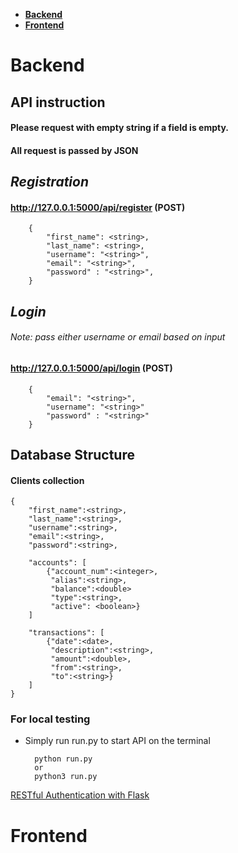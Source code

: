  - [**Backend**](#backend)
 - [**Frontend**](#frontend)



# Backend
## API instruction
#### Please request with empty string if a field is empty.

#### All request is passed by JSON

## *Registration*

#### http://127.0.0.1:5000/api/register (POST)

        {
            "first_name": <string>,
            "last_name": <string>,
            "username": "<string>",
            "email": "<string>",
            "password" : "<string>",
        }


## *Login*
###### Note: pass either username or email based on input

#### http://127.0.0.1:5000/api/login (POST)

        {
            "email": "<string>",
            "username": "<string>"
            "password" : "<string>"
        }

## Database Structure
#### Clients collection

	{
		"first_name":<string>,
		"last_name":<string>,
		"username":<string>,
		"email":<string>,
		"password":<string>,

		"accounts": [
			{"account_num":<integer>,
			 "alias":<string>,
			 "balance":<double>
			 "type":<string>,
			 "active": <boolean>}
		]
		
		"transactions": [
			{"date":<date>,
			 "description":<string>,
			 "amount":<double>,
			 "from":<string>,
			 "to":<string>}
		]
	}

### For local testing
- Simply run run.py to start API on the terminal

        python run.py
        or
        python3 run.py




[RESTful Authentication with Flask](https://blog.miguelgrinberg.com/post/restful-authentication-with-flask)


# Frontend
